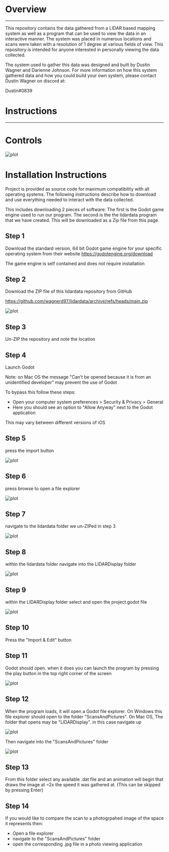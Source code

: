 # Overview
--------------------------------------------------------------------

This repository contains the data gathered from a LIDAR based mapping system
as well as a program that can be used to view the data in an interactive
manner.
The system was placed in numerous locations and scans were taken with a
resolution of 1 degree at various fields of view. This repository is intended
for anyone interested in personally viewing the data collected.

The system used to gather this data was designed and built by Dustin Wagner
and Darienne Johnson. For more information on how this system gathered data 
and how you could build your own system, please contact Dustin Wagner on discord at:

Dustin#0839


# Instructions
--------------------------------------------------------------------

# Controls

![plot](./metadata/keyboardLayout.png)


# Installation Instructions

Project is provided as source code for maximum compatibility
with all operating systems. The following instructions describe how to download
and use everything needed to interact with the data collected.

This includes downloading 2 pieces of software:
The first is the Godot game engine used to run our program.
The second is the the lidardata program that we have created. This will be 
downloaded as a Zip file from this page.

## Step 1

Download the standard version, 64 bit Godot game engine for your specific 
operating system from their website https://godotengine.org/download

The game engine is self contained and does not require installation

## Step 2

Download the ZIP file of this lidardata repository from GitHub

https://github.com/wagnerd97/lidardata/archive/refs/heads/main.zip

![plot](./metadata/downloadZIP.png)

## Step 3

Un-ZIP the repository and note the location

## Step 4

Launch Godot

Note: on Mac OS the message "Can't be opened because it is from an
unidentified developer" may prevent the use of Godot

To bypass this follow these steps:
- Open your computer system preferences > Security & Privacy > General
- Here you should see an option to "Allow Anyway" next to the Godot application

This may vary between different versions of iOS

## Step 5

press the import button

![plot](./metadata/selectImport.png)

## Step 6

press browse to open a file explorer

![plot](./metadata/clickBrowse.png)

## Step 7

navigate to the lidardata folder we un-ZIPed in step 3

![plot](./metadata/lidardataFile.png)

## Step 8

within the lidardata folder navigate into the LIDARDisplay folder

![plot](./metadata/lidarDisplayFile.png)

## Step 9

within the LIDARDisplay folder select and open the project.godot file

![plot](./metadata/projectgodotfile.png)

## Step 10

Press the "Import & Edit" button

## Step 11

Godot should open. when it does you can launch the program by pressing
the play button in the top right corner of the screen

![plot](./metadata/godotPlayButton.png)

## Step 12

When the program loads, it will open a Godot file explorer. On Windows this file explorer
should open to the folder "ScansAndPictures". On Mac OS, The folder that opens may
be "LIDARDisplay". in this case navigate up

![plot](./metadata/navigateUp.png)

Then navigate into the "ScansAndPictures" folder

![plot](./metadata/selectScansAndPictures.png)

## Step 13

From this folder select any available .dat file and an animation will begin that draws the
image at ~2x the speed it was gathered at. (This can be skipped by pressing Enter)

## Step 14

If you would like to compare the scan to a photogrpahed image of the space it
represents then:

- Open a file explorer 
- navigate to the "ScansAndPictures" folder
- open the corresponding .jpg file in a photo viewing application